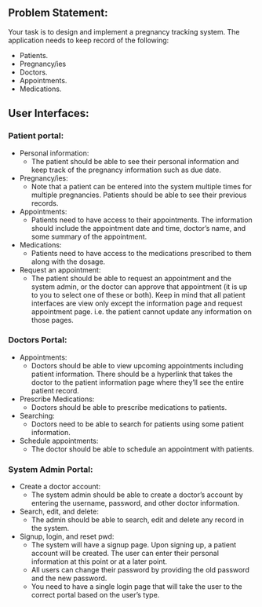 ## Problem Statement: 
Your task is to design and implement a pregnancy tracking system. The application needs to keep record of the following:
- Patients.
- Pregnancy/ies
- Doctors.
- Appointments.
- Medications.
## User Interfaces:
### Patient portal:
- Personal information: 
    - The patient should be able to see their personal information and keep track of the pregnancy information such as due date. 
- Pregnancy/ies: 
    - Note that a patient can be entered into the system multiple times for multiple pregnancies. Patients should be able to see their previous records.
- Appointments: 
    - Patients need to have access to their appointments. The information should include the appointment date and time, doctor’s name, and some summary of the appointment.
- Medications: 
    - Patients need to have access to the medications prescribed to them along with the dosage.
- Request an appointment: 
    - The patient should be able to request an appointment and the system admin, or the doctor can approve that appointment (it is up to you to select one of these or both).
Keep in mind that all patient interfaces are view only except the information page and request appointment page. i.e. the patient cannot update any information on those pages.

### Doctors Portal: 
- Appointments: 
    - Doctors should be able to view upcoming appointments including patient information. There should be a hyperlink that takes the doctor to the patient information page where they’ll see the entire patient record.
- Prescribe Medications: 
    - Doctors should be able to prescribe medications to patients.
- Searching: 
    - Doctors need to be able to search for patients using some patient information.
- Schedule appointments: 
    - The doctor should be able to schedule an appointment with patients.

### System Admin Portal:
- Create a doctor account: 
    - The system admin should be able to create a doctor’s account by entering the username, password, and other doctor information.
- Search, edit, and delete: 
    - The admin should be able to search, edit and delete any record in the system.
- Signup, login, and reset pwd:
    - The system will have a signup page. Upon signing up, a patient account will be created. The user can enter their personal information at this point or at a later point.
    - All users can change their password by providing the old password and the new password.
    - You need to have a single login page that will take the user to the correct portal based on the user’s type.
